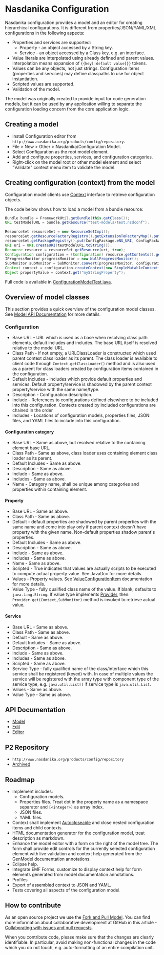 # Nasdanika Configuration

Nasdanika configuration provides a model and an editor for creating hierarchical configurations. It is different from properties/JSON/YAML/XML configurations in the following aspects:

* Properties and services are supported:
  * Property - an object accessed by a String key.
  * Service -  an object accessed by a Class key, e.g. an interface.
* Value literals are interpolated using already defined and parent values. Interpolation means expansion of ``{{key[|default value]}}`` tokens.
* Values can be any objects, not just strings. Configuration items (properties and services) may define classpaths to use for object instantiation.
* Scripted values are supported.
* Validation of the model. 

The model was originally created to provide input for code generation models, but it can be used by any application willing to separate the configuration loading concern from the core
application logic.  

## Creating a model

* Install Configuration editor from ``http://www.nasdanika.org/products/config/repository``.
* File > New > Other > Nasdanika/Configuration Model.
* Select Configuration as the root model element.
* Add and configure properties, services, and configuration categories.
* Right-click on the model root or other model element and select "Validate" context menu item to validate the model.

## Creating configuration (context) from the model

Configuration model clients use [Context](http://www.nasdanika.org/products/config/apidocs/org.nasdanika.config/apidocs/org/nasdanika/config/Context.html) interface to retrieve
configuration objects.

The code below shows how to load a model from a bundle resource:

```java
Bundle bundle = FrameworkUtil.getBundle(this.getClass());
URL testModelURL = bundle.getResource("test-models/test.nsdconf");
		
ResourceSet resourceSet = new ResourceSetImpl();
resourceSet.getResourceFactoryRegistry().getExtensionToFactoryMap().put(Resource.Factory.Registry.DEFAULT_EXTENSION, new XMIResourceFactoryImpl());
resourceSet.getPackageRegistry().put(ConfigPackage.eNS_URI, ConfigPackage.eINSTANCE);
URI uri = URI.createURI(testModelURL.toString());
Resource resource = resourceSet.getResource(uri, true);
Configuration configuration = (Configuration) resource.getContents().get(0);
IProgressMonitor progressMonitor = new NullProgressMonitor();
SubMonitor subMonitor = SubMonitor.convert(progressMonitor, configuration.getConfigWorkSize());
Context context = configuration.createContext(new SimpleMutableContext(), subMonitor);
Object propertyValue = context.get("myStringProperty");
```

Full code is available in [ConfigurationModelTest.java](https://github.com/Nasdanika/config/blob/master/org.nasdanika.config.tests/src/org/nasdanika/config/tests/ConfigurationModelTest.java).

## Overview of model classes

This section provides a quick overview of the configuration model classes. 
See [Model API Documentation](http://www.nasdanika.org/products/config/apidocs/org.nasdanika.config/apidocs/) for more details.

### Configuration

* Base URL - URL which is used as a base when resolving class path elements, default includes and includes. The base URL itself is resolved relative to the model URL.
* Class Path - If not empty, a URLClassLoader is constructed which used parent context class loader as its parent. The class loader is available to client code through ``Context.getClassLoader()`` method and is also used as a parent for class loaders created by configuration items contained in the configuration. 
* Default Includes - includes which provide default properties and services. Default property/service is shadowed by the parent context property/service with the same name/type. 
* Description - Configuration description.
* Include - References to configurations defined elsewhere to be included into this configuration. Contexts created by included configurations are chained in the order 
* Includes - Locations of configuration models, properties files, JSON files, and YAML files to include into this configuration.

#### Configuration category

* Base URL - Same as above, but resolved relative to the containing element base URL. 
* Class Path - Same as above, class loader uses containing element class loader as its parent.
* Default Includes - Same as above.
* Description - Same as above.
* Include - Same as above.
* Includes - Same as above.
* Name - Category name, shall be unique among categories and properties within containing element.

#### Property

* Base URL - Same as above.
* Class Path - Same as above.
* Default - default properties are shadowed by parent properties with the same name and come into play only if parent context doesn't have property with the given name. Non-default properties shadow parent's properties.
* Default Includes - Same as above.
* Description - Same as above.
* Include - Same as above.
* Includes - Same as above.
* Name - Same as above.
* Scripted - True indicates that values are actually scripts to be executed to compute actual property value. See JavaDoc for more details. 
* Values - Property values. See [ValueConfigurationItem](http://www.nasdanika.org/products/config/apidocs/org.nasdanika.config/apidocs/org/nasdanika/config/ValueConfigurationItem.html) documentation for more details. 
* Value Type - fully qualified class name of the value. If blank, defaults to ``java.lang.String``. If value type implements [Provider](http://www.nasdanika.org/products/config/apidocs/org.nasdanika.config/apidocs/org/nasdanika/config/Provider.html), then ``Provider.get(Context,SubMonitor)`` method is invoked to retrieve actual value. 

#### Service

* Base URL - Same as above.
* Class Path - Same as above.
* Default - Same as above.
* Default Includes - Same as above.
* Description - Same as above.
* Include - Same as above.
* Includes - Same as above.
* Scripted - Same as above.
* Service Type - fully qualified name of the class/interface which this service shall be registered (keyed) with. In case of multiple values the service will be registered with the  array type with component type of the service type, e.g. ``java.util.List[]`` if service type is ``java.util.List``.  
* Values - Same as above.
* Value Type - Same as above.

## API Documentation

* [Model](http://www.nasdanika.org/products/config/apidocs/org.nasdanika.config/apidocs/)
* [Edit](http://www.nasdanika.org/products/config/apidocs/org.nasdanika.config.edit/apidocs/)
* [Editor](http://www.nasdanika.org/products/config/apidocs/org.nasdanika.config.editor/apidocs/)

## P2 Repository

 * ``http://www.nasdanika.org/products/config/repository``
 * [Archived](http://www.nasdanika.org/products/config/org.nasdanika.config.repository-0.1.0-SNAPSHOT.zip)
 
## Roadmap

* Implement includes:
  * Configuration models.
  * Properties files. Treat dot in the property name as a namespace separator and ``[<integer>]`` as array index.
  * JSON files.
  * YAML files.
* Context shall implement [Autocloseable](https://docs.oracle.com/javase/8/docs/api/java/lang/AutoCloseable.html) and close nested configuration items and child contexts. 
* HTML documentation generator for the configuration model, treat description as markdown.
* Enhance the model editor with a form on the right of the model tree. The form shall provide edit controls for the currently selected configuration element with live validation and context help generated from the GenModel documentation annotations.
* Eclipse help.
* Integrate EMF Forms, customize to display context help for form elements generated from model documentation annotations.
* Profiles
* Export of assembled context to JSON and YAML.
* Tests covering all aspects of the configuration model. 

## How to contribute

As an open source project we use the [Fork and Pull Model](https://help.github.com/articles/about-collaborative-development-models/).
You can find more information about collaborative development at GitHub in this article - [Collaborating with issues and pull requests](https://help.github.com/categories/collaborating-with-issues-and-pull-requests).

When you contribute code, please make sure that the changes are clearly identifiable. In particular, avoid making non-functional changes in the code which you do not touch, 
e.g. auto-formatting of an entire compilation unit. 
